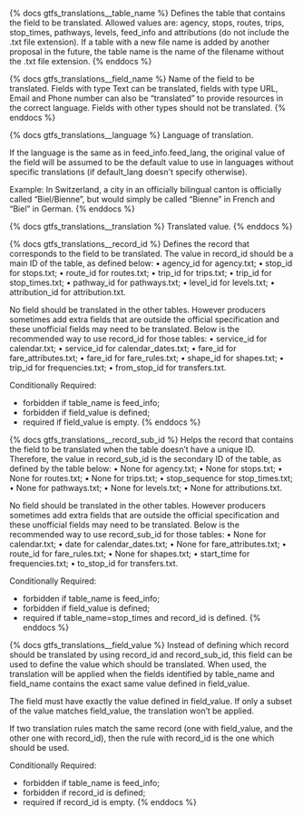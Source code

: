 
{% docs gtfs_translations__table_name %}
Defines the table that contains the field to be translated. Allowed values are: agency, stops, routes, trips, stop_times, pathways, levels, feed_info and attributions (do not include the .txt file extension). If a table with a new file name is added by another proposal in the future, the table name is the name of the filename without the .txt file extension.
{% enddocs %}

{% docs gtfs_translations__field_name %}
Name of the field to be translated. Fields with type Text can be translated, fields with type URL, Email and Phone number can also be “translated” to provide resources in the correct language. Fields with other types should not be translated.
{% enddocs %}

{% docs gtfs_translations__language %}
Language of translation.

If the language is the same as in feed_info.feed_lang, the original value of the field will be assumed to be the default value to use in languages without specific translations (if default_lang doesn't specify otherwise).

Example: In Switzerland, a city in an officially bilingual canton is officially called “Biel/Bienne”, but would simply be called “Bienne” in French and “Biel” in German.
{% enddocs %}

{% docs gtfs_translations__translation %}
Translated value.
{% enddocs %}

{% docs gtfs_translations__record_id %}
Defines the record that corresponds to the field to be translated. The value in record_id should be a main ID of the table, as defined below:
• agency_id for agency.txt;
• stop_id for stops.txt;
• route_id for routes.txt;
• trip_id for trips.txt;
• trip_id for stop_times.txt;
• pathway_id for pathways.txt;
• level_id for levels.txt;
• attribution_id for attribution.txt.

No field should be translated in the other tables. However producers sometimes add extra fields that are outside the official specification and these unofficial fields may need to be translated. Below is the recommended way to use record_id for those tables:
• service_id for calendar.txt;
• service_id for calendar_dates.txt;
• fare_id for fare_attributes.txt;
• fare_id for fare_rules.txt;
• shape_id for shapes.txt;
• trip_id for frequencies.txt;
• from_stop_id for transfers.txt.

Conditionally Required:
- forbidden if table_name is feed_info;
- forbidden if field_value is defined;
- required if field_value is empty.
{% enddocs %}

{% docs gtfs_translations__record_sub_id %}
Helps the record that contains the field to be translated when the table doesn’t have a unique ID. Therefore, the value in record_sub_id is the secondary ID of the table, as defined by the table below:
• None for agency.txt;
• None for stops.txt;
• None for routes.txt;
• None for trips.txt;
• stop_sequence for stop_times.txt;
• None for pathways.txt;
• None for levels.txt;
• None for attributions.txt.

No field should be translated in the other tables. However producers sometimes add extra fields that are outside the official specification and these unofficial fields may need to be translated. Below is the recommended way to use record_sub_id for those tables:
• None for calendar.txt;
• date for calendar_dates.txt;
• None for fare_attributes.txt;
• route_id for fare_rules.txt;
• None for shapes.txt;
• start_time for frequencies.txt;
• to_stop_id for transfers.txt.

Conditionally Required:
- forbidden if table_name is feed_info;
- forbidden if field_value is defined;
- required if table_name=stop_times and record_id is defined.
{% enddocs %}

{% docs gtfs_translations__field_value %}
Instead of defining which record should be translated by using record_id and record_sub_id, this field can be used to define the value which should be translated. When used, the translation will be applied when the fields identified by table_name and field_name contains the exact same value defined in field_value.

The field must have exactly the value defined in field_value. If only a subset of the value matches field_value, the translation won’t be applied.

If two translation rules match the same record (one with field_value, and the other one with record_id), then the rule with record_id is the one which should be used.

Conditionally Required:
- forbidden if table_name is feed_info;
- forbidden if record_id is defined;
- required if record_id is empty.
{% enddocs %}
